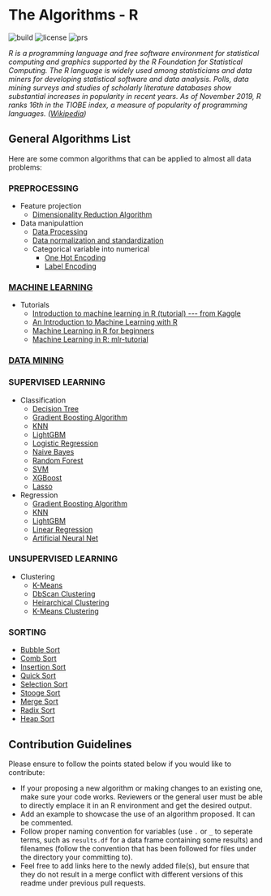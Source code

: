 # The Algorithms - R

![build](https://img.shields.io/badge/build-passing-brightgreen.svg)
![license](https://img.shields.io/badge/License-MIT-brightgreen.svg)
![prs](https://img.shields.io/badge/PRs-welcome-brightgreen.svg)

*R is a programming language and free software environment for statistical computing and graphics supported by the R Foundation for Statistical Computing. The R language is widely used among statisticians and data miners for developing statistical software and data analysis. Polls, data mining surveys and studies of scholarly literature databases show substantial increases in popularity in recent years. As of November 2019, R ranks 16th in the TIOBE index, a measure of popularity of programming languages. ([Wikipedia](https://en.wikipedia.org/wiki/R_(programming_language)))*

## General Algorithms List
Here are some common algorithms that can be applied to almost all data problems:

### PREPROCESSING
- Feature projection
    - [Dimensionality Reduction Algorithm](https://github.com/TheAlgorithms/R/blob/master/preprocessing/dimensionality_reduction_algorithms.R)
- Data manipulattion
    - [Data Processing](https://github.com/TheAlgorithms/R/blob/master/preprocessing/data_processing.R)
    - [Data normalization and standardization](https://github.com/TheAlgorithms/R/blob/master/preprocessing/data_normalization_standardization.R)
    - Categorical variable into numerical
      - [One Hot Encoding](https://github.com/TheAlgorithms/R/blob/master/datamanipulation/OneHotEncode.R)
      - [Label Encoding](https://github.com/TheAlgorithms/R/blob/master/datamanipulation/LabelEncode.R)
      
### [MACHINE LEARNING](https://github.com/TheAlgorithms/R/tree/master/Machine-Learning)
- Tutorials
    - [Introduction to machine learning in R (tutorial) --- from Kaggle](https://www.kaggle.com/camnugent/introduction-to-machine-learning-in-r-tutorial)
    - [An Introduction to Machine Learning with R](https://lgatto.github.io/IntroMachineLearningWithR/)
    - [Machine Learning in R for beginners](https://www.datacamp.com/community/tutorials/machine-learning-in-r)
    - [Machine Learning in R: mlr-tutorial](https://www.notion.so/mlr-Tutorial-b71444fe979c4a8cafe91e10e7f81d79)

### [DATA MINING](https://github.com/TheAlgorithms/R/tree/master/Data-Mining)

### SUPERVISED LEARNING
  - Classification
    - [Decision Tree](https://github.com/TheAlgorithms/R/blob/master/classification/decision_tree.R)
    - [Gradient Boosting Algorithm](https://github.com/TheAlgorithms/R/blob/master/classification/gradient_boosting_algorithms.R)
    - [KNN](https://github.com/TheAlgorithms/R/blob/master/classification/KNN.R)
    - [LightGBM](https://github.com/TheAlgorithms/R/blob/master/classification/LightGBM.R)
    - [Logistic Regression](https://github.com/TheAlgorithms/R/blob/master/classification/logistic_regression.R)
    - [Naive Bayes](https://github.com/TheAlgorithms/R/blob/master/classification/naive_bayes.R)
    - [Random Forest](https://github.com/TheAlgorithms/R/blob/master/classification/random_forest.R)
    - [SVM](https://github.com/TheAlgorithms/R/blob/master/classification/SVM.R)
    - [XGBoost](https://github.com/TheAlgorithms/R/blob/master/classification/xgboost.R)
    - [Lasso](https://github.com/TheAlgorithms/R/blob/master/classification/lasso.R)
  - Regression
    - [Gradient Boosting Algorithm](https://github.com/TheAlgorithms/R/blob/master/regression/gradient_boosting_algorithms.R)
    - [KNN](https://github.com/TheAlgorithms/R/blob/master/regression/KNN.R)
    - [LightGBM](https://github.com/TheAlgorithms/R/blob/master/regression/LightGBM.R)
    - [Linear Regression](https://github.com/TheAlgorithms/R/blob/master/regression/linear_regression.R)
    - [Artificial Neural Net](https://github.com/TheAlgorithms/R/blob/master/regression/ANN.R)
    
### UNSUPERVISED LEARNING
  - Clustering
    - [K-Means](https://github.com/TheAlgorithms/R/blob/master/clustering/K-Means.R)
    - [DbScan Clustering](https://github.com/TheAlgorithms/R/blob/master/clustering/dbscan_clustering.R)
    - [Heirarchical Clustering](https://github.com/TheAlgorithms/R/blob/master/clustering/heirarchical_clustering.R)
    - [K-Means Clustering](https://github.com/TheAlgorithms/R/blob/master/clustering/kmeans_clustering.R)

### SORTING
  - [Bubble Sort](https://github.com/TheAlgorithms/R/blob/master/sorting/Bubble%20sort.R)
  - [Comb Sort](https://github.com/TheAlgorithms/R/blob/master/sorting/Comb%20sort.R)
  - [Insertion Sort](https://github.com/TheAlgorithms/R/blob/master/sorting/Insertion%20sort.R)
  - [Quick Sort](https://github.com/TheAlgorithms/R/blob/master/sorting/Quick%20sort.R)  
  - [Selection Sort](https://github.com/TheAlgorithms/R/blob/master/sorting/Selection%20sort.R)
  - [Stooge Sort](https://github.com/TheAlgorithms/R/blob/master/sorting/Stooge%20sort.R)
  - [Merge Sort](https://github.com/TheAlgorithms/R/blob/master/sorting/Merge%20sort.R)
  - [Radix Sort](https://github.com/TheAlgorithms/R/blob/master/sorting/Radix%20sort.R)
  - [Heap Sort](https://github.com/TheAlgorithms/R/blob/master/sorting/Heap%20sort.R)

## Contribution Guidelines
Please ensure to follow the points stated below if you would like to contribute:
- If your proposing a new algorithm or making changes to an existing one, make sure your code works. Reviewers or the general user must be able to directly emplace it in an R environment and get the desired output.
- Add an example to showcase the use of an algorithm proposed. It can be commented.
- Follow proper naming convention for variables (use `.` or `_` to seperate terms, such as `results.df` for a data frame containing some results) and filenames (follow the convention that has been followed for files under the directory your committing to).
- Feel free to add links here to the newly added file(s), but ensure that they do not result in a merge conflict with different versions of this readme under previous pull requests. 
